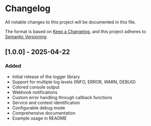 # Changelog

All notable changes to this project will be documented in this file.

The format is based on [Keep a Changelog](https://keepachangelog.com/en/1.0.0/),
and this project adheres to [Semantic Versioning](https://semver.org/spec/v2.0.0.html).

## [1.0.0] - 2025-04-22

### Added
- Initial release of the logger library
- Support for multiple log levels (INFO, ERROR, WARN, DEBUG)
- Colored console output
- Webhook notifications
- Custom error handling through callback functions
- Service and context identification
- Configurable debug mode
- Comprehensive documentation
- Example usage in README 